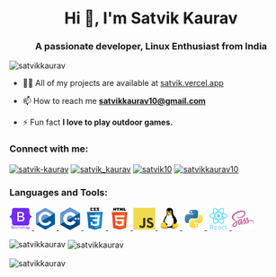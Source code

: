<h1 align="center">Hi 👋, I'm Satvik Kaurav</h1>
<h3 align="center">A passionate developer, Linux Enthusiast from India</h3>

<p align="left"> <img src="https://komarev.com/ghpvc/?username=satvikkaurav&label=Profile%20views&color=0e75b6&style=flat" alt="satvikkaurav" /> </p>

- 👨‍💻 All of my projects are available at [satvik.vercel.app](https://satvik.vercel.app)

- 📫 How to reach me **satvikkaurav10@gmail.com**

- ⚡ Fun fact **I love to play outdoor games.**

<h3 align="left">Connect with me:</h3>
<p align="left">
<a href="https://linkedin.com/in/satvik-kaurav" target="blank"><img align="center" src="https://raw.githubusercontent.com/rahuldkjain/github-profile-readme-generator/master/src/images/icons/Social/linked-in-alt.svg" alt="satvik-kaurav" height="30" width="40" /></a>
<a href="https://instagram.com/satvik_kaurav" target="blank"><img align="center" src="https://raw.githubusercontent.com/rahuldkjain/github-profile-readme-generator/master/src/images/icons/Social/instagram.svg" alt="satvik_kaurav" height="30" width="40" /></a>
<a href="https://www.codechef.com/users/satvik10" target="blank"><img align="center" src="https://cdn.jsdelivr.net/npm/simple-icons@3.1.0/icons/codechef.svg" alt="satvik10" height="30" width="40" /></a>
<a href="https://www.leetcode.com/satvikkaurav10" target="blank"><img align="center" src="https://raw.githubusercontent.com/rahuldkjain/github-profile-readme-generator/master/src/images/icons/Social/leet-code.svg" alt="satvikkaurav10" height="30" width="40" /></a>
</p>

<h3 align="left">Languages and Tools:</h3>
<p align="left"> <a href="https://getbootstrap.com" target="_blank"> <img src="https://raw.githubusercontent.com/devicons/devicon/master/icons/bootstrap/bootstrap-plain-wordmark.svg" alt="bootstrap" width="40" height="40"/> </a> <a href="https://www.cprogramming.com/" target="_blank"> <img src="https://raw.githubusercontent.com/devicons/devicon/master/icons/c/c-original.svg" alt="c" width="40" height="40"/> </a> <a href="https://www.w3schools.com/cpp/" target="_blank"> <img src="https://raw.githubusercontent.com/devicons/devicon/master/icons/cplusplus/cplusplus-original.svg" alt="cplusplus" width="40" height="40"/> </a> <a href="https://www.w3schools.com/css/" target="_blank"> <img src="https://raw.githubusercontent.com/devicons/devicon/master/icons/css3/css3-original-wordmark.svg" alt="css3" width="40" height="40"/> </a> <a href="https://www.w3.org/html/" target="_blank"> <img src="https://raw.githubusercontent.com/devicons/devicon/master/icons/html5/html5-original-wordmark.svg" alt="html5" width="40" height="40"/> </a> <a href="https://developer.mozilla.org/en-US/docs/Web/JavaScript" target="_blank"> <img src="https://raw.githubusercontent.com/devicons/devicon/master/icons/javascript/javascript-original.svg" alt="javascript" width="40" height="40"/> </a> <a href="https://www.linux.org/" target="_blank"> <img src="https://raw.githubusercontent.com/devicons/devicon/master/icons/linux/linux-original.svg" alt="linux" width="40" height="40"/> </a> <a href="https://www.python.org" target="_blank"> <img src="https://raw.githubusercontent.com/devicons/devicon/master/icons/python/python-original.svg" alt="python" width="40" height="40"/> </a> <a href="https://reactjs.org/" target="_blank"> <img src="https://raw.githubusercontent.com/devicons/devicon/master/icons/react/react-original-wordmark.svg" alt="react" width="40" height="40"/> </a> <a href="https://sass-lang.com" target="_blank"> <img src="https://raw.githubusercontent.com/devicons/devicon/master/icons/sass/sass-original.svg" alt="sass" width="40" height="40"/> </a> </p>

<p><img align="left" src="https://github-readme-stats.vercel.app/api/top-langs?username=satvikkaurav&show_icons=true&locale=en&layout=compact" alt="satvikkaurav" /></p>

<p>&nbsp;<img align="center" src="https://github-readme-stats.vercel.app/api?username=satvikkaurav&show_icons=true&locale=en" alt="satvikkaurav" /></p>

<p><img align="center" src="https://github-readme-streak-stats.herokuapp.com/?user=satvikkaurav&" alt="satvikkaurav" /></p>

